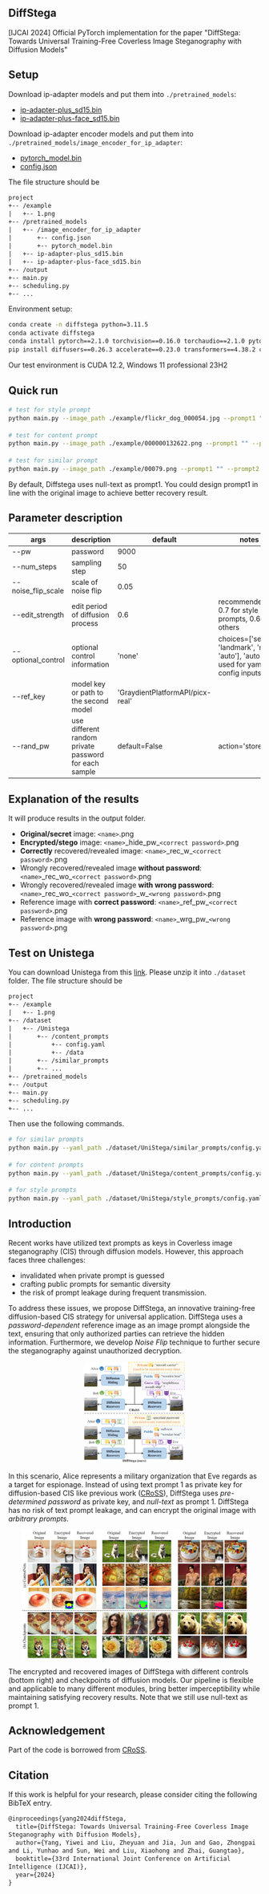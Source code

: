 ## DiffStega

[IJCAI 2024] Official PyTorch implementation for the paper "DiffStega: Towards Universal Training-Free Coverless Image Steganography with Diffusion Models"

## Setup
Download ip-adapter models and put them into `./pretrained_models`:

- [ip-adapter-plus_sd15.bin](https://huggingface.co/h94/IP-Adapter/blob/main/models/ip-adapter-plus_sd15.bin)
- [ip-adapter-plus-face_sd15.bin](https://huggingface.co/h94/IP-Adapter/blob/main/models/ip-adapter-plus-face_sd15.bin)

Download ip-adapter encoder models and put them into `./pretrained_models/image_encoder_for_ip_adapter`:
- [pytorch_model.bin](https://huggingface.co/h94/IP-Adapter/blob/main/models/image_encoder/pytorch_model.bin)
- [config.json](https://huggingface.co/h94/IP-Adapter/blob/main/models/image_encoder/config.json)

The file structure should be

```angular2html
project
+-- /example
|   +-- 1.png
+-- /pretrained_models
|   +-- /image_encoder_for_ip_adapter
|       +-- config.json
|       +-- pytorch_model.bin
|   +-- ip-adapter-plus_sd15.bin
|   +-- ip-adapter-plus-face_sd15.bin
+-- /output
+-- main.py
+-- scheduling.py
+-- ...
```

Environment setup:
```bash
conda create -n diffstega python=3.11.5
conda activate diffstega
conda install pytorch==2.1.0 torchvision==0.16.0 torchaudio==2.1.0 pytorch-cuda=12.1 -c pytorch -c nvidia
pip install diffusers==0.26.3 accelerate==0.23.0 transformers==4.38.2 controlnet_aux==0.0.7
```
Our test environment is CUDA 12.2, Windows 11 professional 23H2

## Quick run
```bash
# test for style prompt
python main.py --image_path ./example/flickr_dog_000054.jpg --prompt1 "" --prompt2 "a painting by Vincent Willem van Gogh" --save_path ./output/test --optional_control none --edit_strength 0.7 --single_model --rand_seed

# test for content prompt
python main.py --image_path ./example/000000132622.png --prompt1 "" --prompt2 "a wild boar walking through a lush green field" --save_path ./output/test --optional_control seg

# test for similar prompt
python main.py --image_path ./example/00079.png --prompt1 "" --prompt2 "a face of an old woman" --save_path ./output/test --optional_control landmark --pw 1000
```
By default, Diffstega uses null-text as prompt1. You could design prompt1 in line with the original image to achieve better recovery result.

## Parameter description

| args               | description                                           | default | notes                                                                              |
|--------------------|-------------------------------------------------------|---------|------------------------------------------------------------------------------------|
| --pw               | password                                              | 9000    |                                                                                    |
| --num_steps        | sampling step                                         | 50      |                                                                                    |
| --noise_flip_scale | scale of noise flip                                   | 0.05    |                                                                                    |
| --edit_strength    | edit period of diffusion process                      | 0.6     | recommended: 0.7 for style prompts, 0.6 for others                                 |
| --optional_control | optional control information                          | 'none'  | choices=['seg', 'landmark', 'none', 'auto'], 'auto' is used for yaml config inputs |
| --ref_key          | model key or path to the second model                 | 'GraydientPlatformAPI/picx-real' |                                                                                    |
| --rand_pw          | use different random private password for each sample | default=False | action='store_true'|

## Explanation of the results
It will produce results in the output folder.
- **Original/secret** image: `<name>`.png
- **Encrypted/stego** image: `<name>`\_hide_pw_`<correct password>`.png
- **Correctly** recovered/revealed image: `<name>`\_rec_w_`<correct password>`.png
- Wrongly recovered/revealed image **without password**: `<name>`\_rec_wo_`<correct password>`.png
- Wrongly recovered/revealed image **with wrong password**: `<name>`\_rec_wo_`<correct password>`\_w_`<wrong password>`.png
- Reference image with **correct password**: `<name>`\_ref_pw_`<correct password>`.png
- Reference image with **wrong password**: `<name>`\_wrg_pw_`<wrong password>`.png

## Test on Unistega

You can download Unistega from this [link](https://drive.google.com/file/d/1ITaNvYAP8hB32TxwEo4Rdf-515plUOdA/view). Please unzip it into `./dataset` folder. The file structure should be

```angular2html
project
+-- /example
|   +-- 1.png
+-- /dataset
|   +-- /Unistega
|       +-- /content_prompts
|           +-- config.yaml
|           +-- /data
|       +-- /similar_prompts
|       +-- ...
+-- /pretrained_models
+-- /output
+-- main.py
+-- scheduling.py
+-- ...
```

Then use the following commands.
```bash
# for similar prompts
python main.py --yaml_path ./dataset/UniStega/similar_prompts/config.yaml --save_path ./output/UniStega_similar --null_prompt1 --optional_control auto

# for content prompts
python main.py --yaml_path ./dataset/UniStega/content_prompts/config.yaml --save_path ./output/UniStega_content --null_prompt1 --optional_control auto

# for style prompts
python main.py --yaml_path ./dataset/UniStega/style_prompts/config.yaml --save_path ./output/UniStega_style --null_prompt1 --edit_strength 0.7 --single_model --rand_seed --optional_control auto
```

## Introduction

Recent works have utilized text prompts as keys in Coverless image steganography (CIS) through diffusion models. However, this approach faces three challenges: 

- invalidated when private prompt is guessed
- crafting public prompts for semantic diversity
- the risk of prompt leakage during frequent transmission.

To address these issues, we propose DiffStega, an innovative training-free diffusion-based CIS strategy for universal application. DiffStega uses a *password-dependent* reference image as an image prompt alongside the text, ensuring that only authorized parties can retrieve the hidden information. Furthermore, we develop *Noise Flip* technique to further secure the steganography against unauthorized decryption.

<div align="center">
<img src="./assets/teaser.jpg" style="width:40%">
</div>

In this scenario, Alice represents a military organization that Eve regards as a target for espionage. Instead of using text prompt 1 as private key for diffusion-based CIS like previous work ([CRoSS](https://github.com/vvictoryuki/CRoSS)), DiffStega uses *pre-determined password* as private key, and *null-text* as prompt 1. DiffStega has no risk of text prompt leakage, and can encrypt the original image with *arbitrary prompts*.

<div align="center">
<img src="./assets/controllability.jpg" style="width:90%">
</div>

The encrypted and recovered images of DiffStega with different controls (bottom right) and checkpoints of diffusion models. Our pipeline is flexible and applicable to many different modules, bring better imperceptibility while maintaining satisfying recovery results. Note that we still use null-text as prompt 1.

## Acknowledgement
Part of the code is borrowed from [CRoSS](https://github.com/vvictoryuki/CRoSS).

## Citation
If this work is helpful for your research, please consider citing the following BibTeX entry.

```
@inproceedings{yang2024diffStega,
  title={DiffStega: Towards Universal Training-Free Coverless Image Steganography with Diffusion Models},
  author={Yang, Yiwei and Liu, Zheyuan and Jia, Jun and Gao, Zhongpai and Li, Yunhao and Sun, Wei and Liu, Xiaohong and Zhai, Guangtao},
  booktitle={33rd International Joint Conference on Artificial Intelligence (IJCAI)},
  year={2024}
}
```